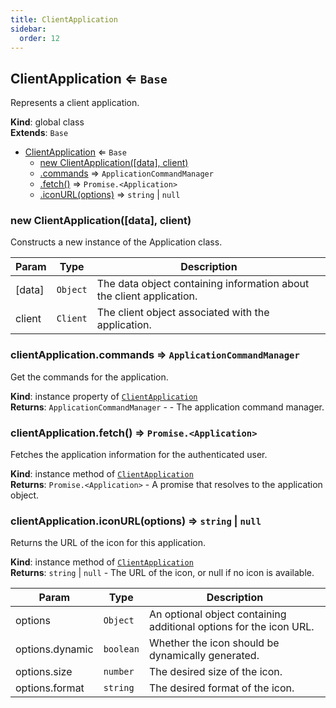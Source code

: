 ```yaml
---
title: ClientApplication
sidebar:
  order: 12
---
```




## ClientApplication ⇐ <code>Base</code>
Represents a client application.

**Kind**: global class  
**Extends**: <code>Base</code>  

* [ClientApplication](#ClientApplication) ⇐ <code>Base</code>
    * [new ClientApplication([data], client)](#new_ClientApplication_new)
    * [.commands](#ClientApplication+commands) ⇒ <code>ApplicationCommandManager</code>
    * [.fetch()](#ClientApplication+fetch) ⇒ <code>Promise.&lt;Application&gt;</code>
    * [.iconURL(options)](#ClientApplication+iconURL) ⇒ <code>string</code> \| <code>null</code>

<a name="new_ClientApplication_new"></a>

### new ClientApplication([data], client)
Constructs a new instance of the Application class.


| Param | Type | Description |
| --- | --- | --- |
| [data] | <code>Object</code> | The data object containing information about the client application. |
| client | <code>Client</code> | The client object associated with the application. |

<a name="ClientApplication+commands"></a>

### clientApplication.commands ⇒ <code>ApplicationCommandManager</code>
Get the commands for the application.

**Kind**: instance property of [<code>ClientApplication</code>](#ClientApplication)  
**Returns**: <code>ApplicationCommandManager</code> - - The application command manager.  
<a name="ClientApplication+fetch"></a>

### clientApplication.fetch() ⇒ <code>Promise.&lt;Application&gt;</code>
Fetches the application information for the authenticated user.

**Kind**: instance method of [<code>ClientApplication</code>](#ClientApplication)  
**Returns**: <code>Promise.&lt;Application&gt;</code> - A promise that resolves to the application object.  
<a name="ClientApplication+iconURL"></a>

### clientApplication.iconURL(options) ⇒ <code>string</code> \| <code>null</code>
Returns the URL of the icon for this application.

**Kind**: instance method of [<code>ClientApplication</code>](#ClientApplication)  
**Returns**: <code>string</code> \| <code>null</code> - The URL of the icon, or null if no icon is available.  

| Param | Type | Description |
| --- | --- | --- |
| options | <code>Object</code> | An optional object containing additional options for the icon URL. |
| options.dynamic | <code>boolean</code> | Whether the icon should be dynamically generated. |
| options.size | <code>number</code> | The desired size of the icon. |
| options.format | <code>string</code> | The desired format of the icon. |

